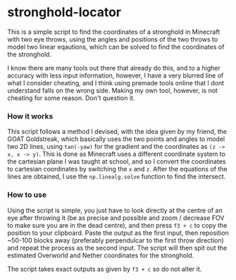 # stronghold-locator
This is a simple script to find the coordinates of a stronghold in Minecraft with two eye throws, using the angles and positions of the two throws to model two linear eqautions, which can be solved to find the coordinates of the stronghold.

I know there are many tools out there that already do this, and to a higher accuracy with less input information, however, I have a very blurred line of what I consider cheating, and I think using premade tools online that I dont understand falls on the wrong side. Making my own tool, however, is not cheating for some reason. Don't question it.

### How it works
This script follows a method I devised, with the idea given by my friend, the GOAT Goldstreak, which basically uses the two points and angles to model two 2D lines, using `tan(-yaw)` for the gradient and the coordinates as `(z -> x, x -> y)`. This is done as Minecraft uses a different coordinate system to the cartesian plane I was taught at school, and so I convert the coordinates to cartesian coordinates by switching the `x` and `z`. After the equations of the lines are obtained, I use the `np.linealg.solve` function to find the intersect.

### How to use
Using the script is simple, you just have to look directly at the centre of an eye after throwing it (be as precise and possible and zoom / decrease FOV to make sure you are in the dead centre), and then press `f3 + c` to copy the position to your clipboard. Paste the output as the first input, then reposition ~50-100 blocks away (preferably perpendulcar to the first throw direction) and repeat the process as the second input. The script will then spit out the estimated Overworld and Nether coordinates for the stronghold.

The script takes exact outputs as given by `f3 + c` so do not alter it.
